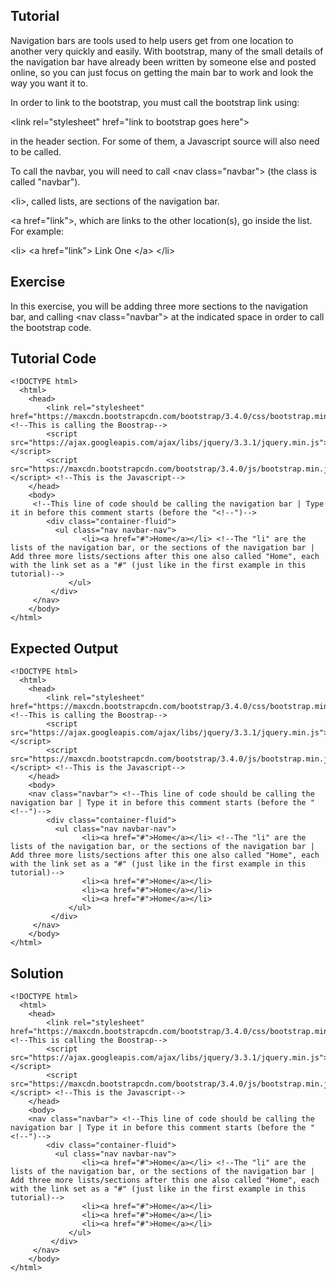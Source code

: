 Tutorial
--------

Navigation bars are tools used to help users get from one location to another very quickly and easily. With bootstrap, many of the small details of the navigation bar have already been written by someone else and posted online, so you can just focus on getting the main bar to work and look the way you want it to.

In order to link to the bootstrap, you must call the bootstrap link using: 

&lt;link rel="stylesheet" href="link to bootstrap goes here"&gt; 

in the header section. For some of them, a Javascript source will also need to be called. 

To call the navbar, you will need to call &lt;nav class="navbar"&gt; (the class is called "navbar").

&lt;li&gt;, called lists, are sections of the navigation bar.

&lt;a href="link"&gt;, which are links to the other location(s), go inside the list. For example:

&lt;li&gt; &lt;a href="link"&gt; Link One &lt;/a&gt; &lt;/li&gt;

Exercise
--------

In this exercise, you will be adding three more sections to the navigation bar, and calling &lt;nav class="navbar"&gt; at the indicated space in order to call the bootstrap code.


Tutorial Code
-------------

    <!DOCTYPE html>
      <html>
        <head>
            <link rel="stylesheet" href="https://maxcdn.bootstrapcdn.com/bootstrap/3.4.0/css/bootstrap.min.css"> <!--This is calling the Boostrap-->
            <script src="https://ajax.googleapis.com/ajax/libs/jquery/3.3.1/jquery.min.js"></script>
            <script src="https://maxcdn.bootstrapcdn.com/bootstrap/3.4.0/js/bootstrap.min.js"></script> <!--This is the Javascript-->
        </head>
        <body>
         <!--This line of code should be calling the navigation bar | Type it in before this comment starts (before the "<!--")-->
            <div class="container-fluid">
              <ul class="nav navbar-nav">
                    <li><a href="#">Home</a></li> <!--The "li" are the lists of the navigation bar, or the sections of the navigation bar | Add three more lists/sections after this one also called "Home", each with the link set as a "#" (just like in the first example in this tutorial)-->
                 </ul>
             </div>
         </nav>
        </body>
    </html>
    
Expected Output
---------------
    <!DOCTYPE html>
      <html>
        <head>
            <link rel="stylesheet" href="https://maxcdn.bootstrapcdn.com/bootstrap/3.4.0/css/bootstrap.min.css"> <!--This is calling the Boostrap-->
            <script src="https://ajax.googleapis.com/ajax/libs/jquery/3.3.1/jquery.min.js"></script>
            <script src="https://maxcdn.bootstrapcdn.com/bootstrap/3.4.0/js/bootstrap.min.js"></script> <!--This is the Javascript-->
        </head>
        <body>
        <nav class="navbar"> <!--This line of code should be calling the navigation bar | Type it in before this comment starts (before the "<!--")-->
            <div class="container-fluid">
              <ul class="nav navbar-nav">
                    <li><a href="#">Home</a></li> <!--The "li" are the lists of the navigation bar, or the sections of the navigation bar | Add three more lists/sections after this one also called "Home", each with the link set as a "#" (just like in the first example in this tutorial)-->
                    <li><a href="#">Home</a></li>
                    <li><a href="#">Home</a></li>
                    <li><a href="#">Home</a></li>
                 </ul>
             </div>
         </nav>
        </body>
    </html>

Solution
--------

    <!DOCTYPE html>
      <html>
        <head>
            <link rel="stylesheet" href="https://maxcdn.bootstrapcdn.com/bootstrap/3.4.0/css/bootstrap.min.css"> <!--This is calling the Boostrap-->
            <script src="https://ajax.googleapis.com/ajax/libs/jquery/3.3.1/jquery.min.js"></script>
            <script src="https://maxcdn.bootstrapcdn.com/bootstrap/3.4.0/js/bootstrap.min.js"></script> <!--This is the Javascript-->
        </head>
        <body>
        <nav class="navbar"> <!--This line of code should be calling the navigation bar | Type it in before this comment starts (before the "<!--")-->
            <div class="container-fluid">
              <ul class="nav navbar-nav">
                    <li><a href="#">Home</a></li> <!--The "li" are the lists of the navigation bar, or the sections of the navigation bar | Add three more lists/sections after this one also called "Home", each with the link set as a "#" (just like in the first example in this tutorial)-->
                    <li><a href="#">Home</a></li>
                    <li><a href="#">Home</a></li>
                    <li><a href="#">Home</a></li>
                 </ul>
             </div>
         </nav>
        </body>
    </html>
